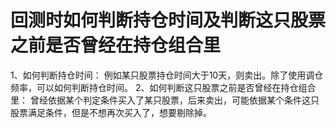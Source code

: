 # 回测时如何判断持仓时间及判断这只股票之前是否曾经在持仓组合里

1、如何判断持仓时间：
		例如某只股票持仓时间大于10天，则卖出。除了使用调仓频率，可以如何判断持仓时间。
2、如何判断这只股票之前是否曾经在持仓组合里：
		曾经依据某个判定条件买入了某只股票，后来卖出，可能依据某个条件这只股票满足条件，但是不想再次买入了，想要剔除掉。